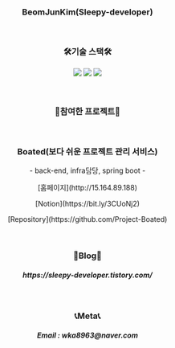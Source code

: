 <h3 align="center">BeomJunKim(Sleepy-developer)</h3>

<br>

<h3 align="center">🛠기술 스택🛠</h3>

<p align="center">
 <img src="https://img.shields.io/badge/Java-007396?style=flat-square&logo=Java&logoColor=white"/></a> 
 <img src="https://img.shields.io/badge/Spring-6DB33F?style=flat-square&logo=Spring&logoColor=white"/></a> 
 <img src="https://img.shields.io/badge/SpringBoot-6DB33F?style=flat-square&logo=Spring Boot&logoColor=white"/></a> 
</p>

<br>
<h3 align="center">📘참여한 프로젝트📘</h3>

<br>
<h3 align="center">Boated(보다 쉬운 프로젝트 관리 서비스)</h3>
<p align="center">- back-end, infra담당, spring boot -<p>
<p align="center">[홈페이지](http://15.164.89.188)<p>
<p align="center">[Notion](https://bit.ly/3CUoNj2)<p>
<p align="center">[Repository](https://github.com/Project-Boated)<p>

<br>
<h3 align="center">📕Blog📕</h3>
<h5 align="center">https://sleepy-developer.tistory.com/</h5>

<br>
<h3 align="center">📞Meta📞</h3>
<h5 align="center">Email : wka8963@naver.com</h5>
